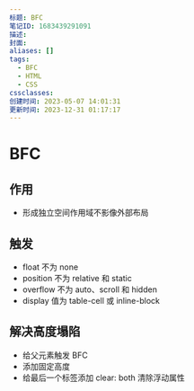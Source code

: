 ```yaml
---
标题: BFC
笔记ID: 1683439291091
描述: 
封面: 
aliases: []
tags:
  - BFC
  - HTML
  - CSS
cssclasses: 
创建时间: 2023-05-07 14:01:31
更新时间: 2023-12-31 01:17:17
---
```


# BFC

## 作用

- 形成独立空间作用域不影像外部布局

## 触发

- float 不为 none
- position 不为 relative 和 static
- overflow 不为 auto、scroll 和 hidden
- display 值为 table-cell 或 inline-block

## 解决高度塌陷

- 给父元素触发 BFC
- 添加固定高度
- 给最后一个标签添加 clear: both 清除浮动属性
